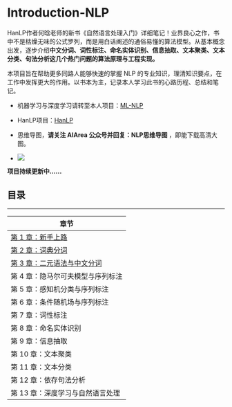 # Introduction-NLP
HanLP作者何晗老师的新书《自然语言处理入门》详细笔记！业界良心之作，书中不是枯燥无味的公式罗列，而是用白话阐述的通俗易懂的算法模型。从基本概念出发，逐步介绍**中文分词、词性标注、命名实体识别、信息抽取、文本聚类、文本分类、句法分析这几个热门问题的算法原理与工程实现。**

本项目旨在帮助更多同路人能够快速的掌握 NLP 的专业知识，理清知识要点，在工作中发挥更大的作用。以书本为主，记录本人学习此书的心路历程、总结和笔记。

- 机器学习与深度学习请转至本人项目：[ML-NLP](https://github.com/NLP-LOVE/ML-NLP)

- HanLP项目：[HanLP](https://github.com/hankcs/HanLP)

- 思维导图，**请关注 AIArea 公众号并回复：NLP思维导图** ，即能下载高清大图。

- ![](https://github.com/NLP-LOVE/Introduction-NLP/raw/master/img/2020-2-3_16-0-25.png?raw=true)
  

**项目持续更新中......**

## 目录

----

| 章节                                                         |
| ------------------------------------------------------------ |
| [第 1 章：新手上路](https://github.com/NLP-LOVE/Introduction-NLP/blob/master/chapter/1.%20%E6%96%B0%E6%89%8B%E4%B8%8A%E8%B7%AF.md) |
| [第 2 章：词典分词](https://github.com/NLP-LOVE/Introduction-NLP/blob/master/chapter/2.%E8%AF%8D%E5%85%B8%E5%88%86%E8%AF%8D.md) |
| [第 3 章：二元语法与中文分词](https://github.com/NLP-LOVE/Introduction-NLP/blob/master/chapter/3.%E4%BA%8C%E5%85%83%E8%AF%AD%E6%B3%95%E4%B8%8E%E4%B8%AD%E6%96%87%E5%88%86%E8%AF%8D.md) |
| 第 4 章：隐马尔可夫模型与序列标注                            |
| 第 5 章：感知机分类与序列标注                                |
| 第 6 章：条件随机场与序列标注                                |
| 第 7 章：词性标注                                            |
| 第 8 章：命名实体识别                                        |
| 第 9 章：信息抽取                                            |
| 第 10 章：文本聚类                                           |
| 第 11 章：文本分类                                           |
| 第 12 章：依存句法分析                                       |
| 第 13 章：深度学习与自然语言处理                             |


